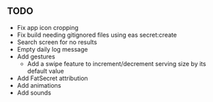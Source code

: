 ## TODO 

- Fix app icon cropping
- Fix build needing gitignored files using eas secret:create
- Search screen for no results
- Empty daily log message
- Add gestures
  - Add a swipe feature to increment/decrement serving size by its default value
- Add FatSecret attribution
- Add animations
- Add sounds
